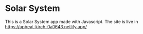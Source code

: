 # Solar System
This is a Solar System app made with Javascript. The site is live in https://upbeat-kirch-0a0643.netlify.app/
